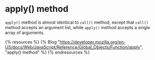 # apply() method

`apply()` method is almost identical to `call()` method, except that `call()` method accepts an argument list, while `apply()` method accepts a single array of arguments.

{% resources %}
  {% Blog "https://developer.mozilla.org/en-US/docs/Web/JavaScript/Reference/Global_Objects/Function/apply", "apply() method" %}
{% endresources %}